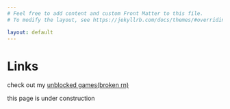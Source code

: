 ```yaml
---
# Feel free to add content and custom Front Matter to this file.
# To modify the layout, see https://jekyllrb.com/docs/themes/#overriding-theme-defaults

layout: default
---
```

# Links
<script src="https://apis.google.com/js/platform.js"></script>

<div class="g-ytsubscribe" data-channelid="UCmqOjyyi7WPCpygy59qD0jA" data-layout="full" data-count="default"></div>

<div class="github-profile-badge" data-user="omaribnzakaria"></div>
<script src="https://cdn.jsdelivr.net/gh/Rapsssito/github-profile-badge@latest/src/widget.min.js"></script>

check out my [unblocked games(broken rn)](/ublckdgms/index.markdown)

this page is under construction
